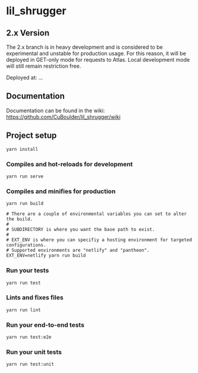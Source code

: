 # lil_shrugger

## 2.x Version

The 2.x branch is in heavy development and is considered to be experimental and unstable for production usage. 
For this reason, it will be deployed in GET-only mode for requests to Atlas. Local development mode will still 
remain restriction free.

Deployed at: ...

## Documentation

Documentation can be found in the wiki: https://github.com/CuBoulder/lil_shrugger/wiki

## Project setup
```
yarn install
```

### Compiles and hot-reloads for development
```
yarn run serve
```

### Compiles and minifies for production
```
yarn run build

# There are a couple of environmental variables you can set to alter the build.
#
# SUBDIRECTORY is where you want the base path to exist.
#
# EXT_ENV is where you can specifiy a hosting environment for targeted configurations.
# Supported environments are "netlify" and "pantheon".
EXT_ENV=netlify yarn run build
```

### Run your tests
```
yarn run test
```

### Lints and fixes files
```
yarn run lint
```

### Run your end-to-end tests
```
yarn run test:e2e
```

### Run your unit tests
```
yarn run test:unit
```
